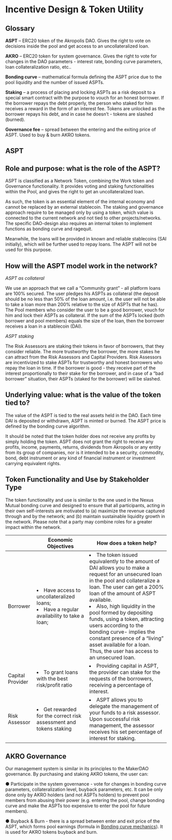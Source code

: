 # Incentive Design & Token Utility

## Glossary

**ASPT**  –  ERC20 token of the Akropolis DAO. Gives the right to vote on decisions inside the pool and get access to an uncollateralized loan.

**AKRO** – ERC20 token for system governance. Gives the right to vote for changes in the DAO parameters - interest rate, bonding curve parameters, loan collateralization ratio, etc..

**Bonding curve** – mathematical formula defining the ASPT price due to the pool liquidity and the number of issued ASPTs.

**Staking** – a process of placing and locking ASPTs as a risk deposit to a special smart contract with the purpose to vouch for an honest borrower. If the borrower repays the debt properly, the person who staked for him receives a reward in the form of an interest fee. Tokens are unlocked as the borrower repays his debt, and in case he doesn’t - tokens are slashed (burned).  

**Governance fee** – spread between the entering and the exiting price of ASPT. Used to buy & burn AKRO tokens.

## ASPT

## Role and purpose: what is the role of the ASPT?

ASPT is classified as a Network Token, combining the Work token and Governance functionality. It provides voting and staking functionalities within the Pool, and gives the right to get an uncollateralized loan.

As such, the token is an essential element of the internal economy and cannot be replaced by an external stablecoin. The staking and governance approach require to be managed only by using a token, which value is connected to the current network and not tied to other projects/networks. The specific DAO-design also requires an internal token to implement functions as bonding curve and ragequit.

Meanwhile, the loans will be provided in known and reliable stablecoins (SAI initially), which will be further used to repay loans. The ASPT will not be used for this purpose.

## How will the ASPT model work in the network?

*ASPT as collateral*

We use an approach that we call a “Community grant” - all platform loans are 100% secured. The user pledges his ASPTs as collateral (the deposit should be no less than 50% of the loan amount, i.e. the user will not be able to take a loan more than 200% relative to the size of ASPTs that he has). The Pool members who consider the user to be a good borrower, vouch for him and lock their ASPTs as collateral. If the sum of the ASPTs locked (both borrower and pool members) equals the size of the loan, then the borrower receives a loan in a stablecoin (DAI).

*ASPT staking*

The Risk Assessors are staking their tokens in favor of borrowers, that they consider reliable. The more trustworthy the borrower, the more stakes he can attract from the Risk Assessors and Capital Providers. Risk Assessors are incentivized to stake ASPTs for trustworthy and honest borrowers who repay the loan in time. If the borrower is good - they receive part of the interest proportionally to their stake for the borrower, and in case of a “bad borrower” situation, their ASPTs (staked for the borrower) will be slashed.

## Underlying value: what is the value of the token tied to?

The value of the ASPT is tied to the real assets held in the DAO. Each time DAI is deposited or withdrawn, ASPT is minted or burned. The ASPT price is defined by the bonding curve algorithm.

It should be noted that the token holder does not receive any profits by simply holding the token. ASPT does not grant the right to receive any profits, income, payments, returns, dividends from Akropolis or any entity from its group of companies, nor is it intended to be a security, commodity, bond, debt instrument or any kind of financial instrument or investment carrying equivalent rights.

## Token Functionality and Use by Stakeholder Type

The token functionality and use is similar to the one used in the Nexus Mutual bonding curve and designed to ensure that all participants, acting in their own self-interests are motivated to (a) maximize the revenue captured through and by the network; and (b) maintain sustainable liquidity growth in the network. Please note that a party may combine roles for a greater impact within the network.


|    	|      **Economic Objectives**      	|   **How does a token help?**	|
|----------	|-------------	|---	|
| Borrower 	|  <li>Have access to uncollateralized loans; <li>Have a regular availability to take a loan;|  <li>The token issued equivalently to the amount of DAI allows you to make a request for an unsecured loan in the pool and collateralize a loan. The user can get a 200% loan of the amount of ASPT available. <li>Also, high liquidity in the pool formed by depositing funds, using a token, attracting users according to the bonding curve-  implies the constant presence of a “living” asset available for a loan. Thus, the user has access to an unsecured loan.  |
| Capital Provider 	|  <li>To grant loans with the best risk/profit ratio  |  <li>Providing capital in ASPT, the provider can stake for the requests of the borrowers, receiving a percentage of interest.  |
|  Risk Assessor  |  <li>Get rewarded for the correct risk assessment and tokens staking  |  <li>ASPT allows you to delegate the management of your funds to a risk assessor. Upon successful risk management, the assessor receives his set percentage of interest for staking.  |


## AKRO Governance

Our management system is similar in its principles to the MakerDAO governance.
By purchasing and staking AKRO tokens, the user can:

●	Participate in the system governance - vote for changes in bonding curve parameters, collateralization level, buyback parameters, etc. It can be only done only by AKRO holders (and not ASPTs holders) to prevent pool members from abusing their power (e.g. entering the pool, change bonding curve and make the ASPTs too expensive to enter the pool for future members). 

●	Buyback & Burn - there is a spread between enter and exit price of the ASPT, which forms pool earnings (formula in [Bonding curve mechanics](https://wiki.akropolis.io/pool/#bonding-curve-mechanics)). It is used for AKRO tokens buyback and burn.



<br/><br/>